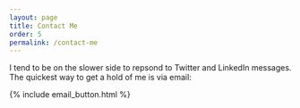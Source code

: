 ```yaml
---
layout: page
title: Contact Me
order: 5
permalink: /contact-me
---
```


I tend to be on the slower side to repsond to Twitter and LinkedIn messages. The quickest way to get a hold of me is via email:

<!-- Words go here. Words go here. Words go here. Words go here -->

{% include email_button.html %}
